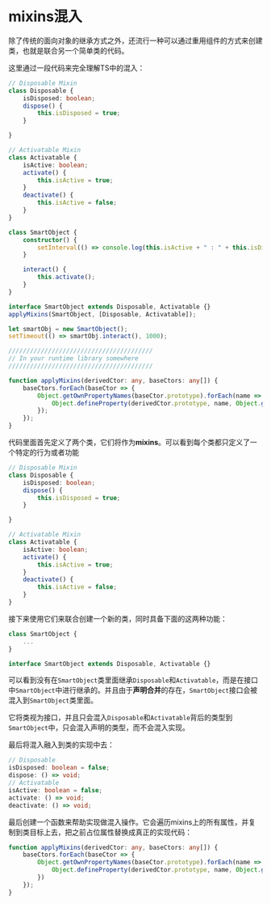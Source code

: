 # mixins混入
除了传统的面向对象的继承方式之外，还流行一种可以通过重用组件的方式来创建类，也就是联合另一个简单类的代码。

这里通过一段代码来完全理解TS中的混入：
```ts
// Disposable Mixin
class Disposable {
    isDisposed: boolean;
    dispose() {
        this.isDisposed = true;
    }

}

// Activatable Mixin
class Activatable {
    isActive: boolean;
    activate() {
        this.isActive = true;
    }
    deactivate() {
        this.isActive = false;
    }
}

class SmartObject {
    constructor() {
        setInterval(() => console.log(this.isActive + " : " + this.isDisposed), 500);
    }

    interact() {
        this.activate();
    }
}

interface SmartObject extends Disposable, Activatable {}
applyMixins(SmartObject, [Disposable, Activatable]);

let smartObj = new SmartObject();
setTimeout(() => smartObj.interact(), 1000);

////////////////////////////////////////
// In your runtime library somewhere
////////////////////////////////////////

function applyMixins(derivedCtor: any, baseCtors: any[]) {
    baseCtors.forEach(baseCtor => {
        Object.getOwnPropertyNames(baseCtor.prototype).forEach(name => {
            Object.defineProperty(derivedCtor.prototype, name, Object.getOwnPropertyDescriptor(baseCtor.prototype, name));
        });
    });
}

```
代码里面首先定义了两个类，它们将作为**mixins**。可以看到每个类都只定义了一个特定的行为或者功能
```ts
// Disposable Mixin
class Disposable {
    isDisposed: boolean;
    dispose() {
        this.isDisposed = true;
    }

}

// Activatable Mixin
class Activatable {
    isActive: boolean;
    activate() {
        this.isActive = true;
    }
    deactivate() {
        this.isActive = false;
    }
}
```
接下来使用它们来联合创建一个新的类，同时具备下面的这两种功能：
```ts
class SmartObject {
    ...
}

interface SmartObject extends Disposable, Activatable {}
```
可以看到没有在`SmartObject`类里面继承`Disposable`和`Activatable`，而是在接口中`SmartObject`中进行继承的。并且由于**声明合并**的存在，`SmartObject`接口会被混入到`SmartObject`类里面。

它将类视为接口，并且只会混入`Disposable`和`Activatable`背后的类型到`SmartObject`中，只会混入声明的类型，而不会混入实现。

最后将混入融入到类的实现中去：
```ts
// Disposable
isDisposed: boolean = false;
dispose: () => void;
// Activatable
isActive: boolean = false;
activate: () => void;
deactivate: () => void;
```
最后创建一个函数来帮助实现做混入操作。它会遍历mixins上的所有属性，并复制到类目标上去，把之前占位属性替换成真正的实现代码：
```ts
function applyMixins(derivedCtor: any, baseCtors: any[]) {
    baseCtors.forEach(baseCtor => {
        Object.getOwnPropertyNames(baseCtor.prototype).forEach(name => {
            Object.defineProperty(derivedCtor.prototype, name, Object.getOwnPropertyDescriptor(baseCtor.prototype, name));
        })
    });
}
```